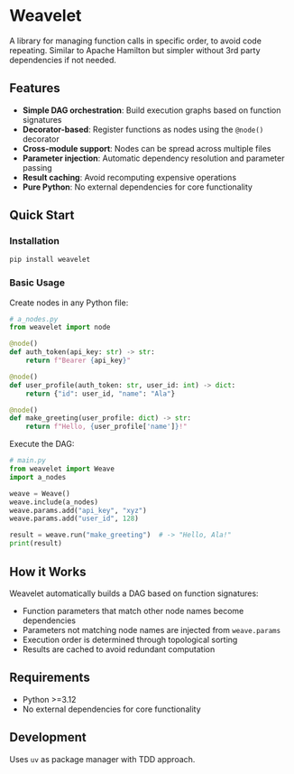 # Weavelet

A library for managing function calls in specific order, to avoid code repeating. Similar to Apache Hamilton but simpler without 3rd party dependencies if not needed.

## Features

- **Simple DAG orchestration**: Build execution graphs based on function signatures
- **Decorator-based**: Register functions as nodes using the `@node()` decorator
- **Cross-module support**: Nodes can be spread across multiple files
- **Parameter injection**: Automatic dependency resolution and parameter passing
- **Result caching**: Avoid recomputing expensive operations
- **Pure Python**: No external dependencies for core functionality

## Quick Start

### Installation

```bash
pip install weavelet
```

### Basic Usage

Create nodes in any Python file:

```python
# a_nodes.py
from weavelet import node

@node()
def auth_token(api_key: str) -> str:
    return f"Bearer {api_key}"

@node()
def user_profile(auth_token: str, user_id: int) -> dict:
    return {"id": user_id, "name": "Ala"}

@node()
def make_greeting(user_profile: dict) -> str:
    return f"Hello, {user_profile['name']}!"
```

Execute the DAG:

```python
# main.py
from weavelet import Weave
import a_nodes

weave = Weave()
weave.include(a_nodes)
weave.params.add("api_key", "xyz")
weave.params.add("user_id", 128)

result = weave.run("make_greeting")  # -> "Hello, Ala!"
print(result)
```

## How it Works

Weavelet automatically builds a DAG based on function signatures:
- Function parameters that match other node names become dependencies
- Parameters not matching node names are injected from `weave.params`
- Execution order is determined through topological sorting
- Results are cached to avoid redundant computation

## Requirements

- Python >=3.12
- No external dependencies for core functionality

## Development

Uses `uv` as package manager with TDD approach.